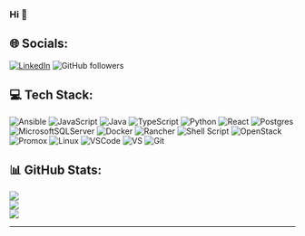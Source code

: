 ### Hi 👋

## 🌐 Socials:
[![LinkedIn](https://img.shields.io/badge/LinkedIn-%230077B5.svg?logo=linkedin&logoColor=white)](https://linkedin.com/in/https://www.linkedin.com/in/ahmet-sel%C3%A7uk-a-628a74165/) 
![GitHub followers](https://img.shields.io/github/followers/ahmetazanpa?style=social)

## 💻 Tech Stack:
![Ansible](https://img.shields.io/badge/ansible-%231A1918.svg?style=for-the-badge&logo=ansible&logoColor=white)
![JavaScript](https://img.shields.io/badge/javascript-%23323330.svg?style=for-the-badge&logo=javascript&logoColor=%23F7DF1E) 
![Java](https://img.shields.io/badge/java-%23ED8B00.svg?style=for-the-badge&logo=java&logoColor=white) 
![TypeScript](https://img.shields.io/badge/typescript-%23007ACC.svg?style=for-the-badge&logo=typescript&logoColor=white) 
![Python](https://img.shields.io/badge/python-3670A0?style=for-the-badge&logo=python&logoColor=ffdd54) 
![React](https://img.shields.io/badge/react-%2320232a.svg?style=for-the-badge&logo=react&logoColor=%2361DAFB) 
![Postgres](https://img.shields.io/badge/postgres-%23316192.svg?style=for-the-badge&logo=postgresql&logoColor=white) 
![MicrosoftSQLServer](https://img.shields.io/badge/Microsoft%20SQL%20Sever-CC2927?style=for-the-badge&logo=microsoft%20sql%20server&logoColor=white) 
![Docker](https://img.shields.io/badge/docker-%230db7ed.svg?style=for-the-badge&logo=docker&logoColor=white) 
![Rancher](https://img.shields.io/badge/rancher-%230075A8.svg?style=for-the-badge&logo=rancher&logoColor=white) 
![Shell Script](https://img.shields.io/badge/shell_script-%23121011.svg?style=for-the-badge&logo=gnu-bash&logoColor=white) 
![OpenStack](https://img.shields.io/badge/Openstack-%23f01742.svg?style=for-the-badge&logo=openstack&logoColor=white)
![Promox](https://img.icons8.com/color/30/proxmox.png)
![Linux](https://img.icons8.com/color/30/linux.png)
![VSCode](https://img.icons8.com/color/30/visual-studio-code-2019.png)
![VS](https://img.icons8.com/color/30/visual-studio.png)
![Git](https://img.icons8.com/ios-filled/30/git.png)

## 📊 GitHub Stats:
![](https://github-readme-stats.vercel.app/api?username=ahmetazanpa&theme=tokyonight&hide_border=true&include_all_commits=false&count_private=false)<br/>
![](https://github-readme-streak-stats.herokuapp.com/?user=ahmetazanpa&theme=tokyonight&hide_border=true)<br/>
![](https://github-readme-stats.vercel.app/api/top-langs/?username=ahmetazanpa&theme=tokyonight&hide_border=true&include_all_commits=false&count_private=false&layout=compact)

---
